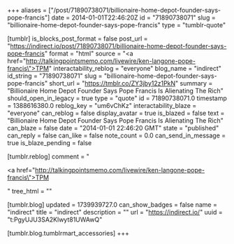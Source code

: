 +++
aliases = ["/post/71890738071/billionaire-home-depot-founder-says-pope-francis"]
date = 2014-01-01T22:46:20Z
id = "71890738071"
slug = "billionaire-home-depot-founder-says-pope-francis"
type = "tumblr-quote"

[tumblr]
is_blocks_post_format = false
post_url = "https://indirect.io/post/71890738071/billionaire-home-depot-founder-says-pope-francis"
format = "html"
source = "<a href=\"http://talkingpointsmemo.com/livewire/ken-langone-pope-francis\">TPM</a>"
interactability_reblog = "everyone"
blog_name = "indirect"
id_string = "71890738071"
slug = "billionaire-home-depot-founder-says-pope-francis"
short_url = "https://tmblr.co/ZY3jby12z1PkN"
summary = "Billionaire Home Depot Founder Says Pope Francis Is Alienating The Rich"
should_open_in_legacy = true
type = "quote"
id = 71890738071.0
timestamp = 1388616380.0
reblog_key = "um6vChKz"
interactability_blaze = "everyone"
can_reblog = false
display_avatar = true
is_blazed = false
text = "Billionaire Home Depot Founder Says Pope Francis Is Alienating The Rich"
can_blaze = false
date = "2014-01-01 22:46:20 GMT"
state = "published"
can_reply = false
can_like = false
note_count = 0.0
can_send_in_message = true
is_blaze_pending = false

[tumblr.reblog]
comment = "<p><a href=\"http://talkingpointsmemo.com/livewire/ken-langone-pope-francis\">TPM</a></p>"
tree_html = ""

[tumblr.blog]
updated = 1739939727.0
can_show_badges = false
name = "indirect"
title = "indirect"
description = ""
url = "https://indirect.io/"
uuid = "t:PgyUJU3SA2Klwyt81UWAwQ"

[tumblr.blog.tumblrmart_accessories]
+++
